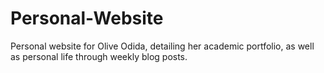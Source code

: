 # Personal-Website
Personal website for Olive Odida, detailing her academic portfolio, as well as personal life through weekly blog posts.
